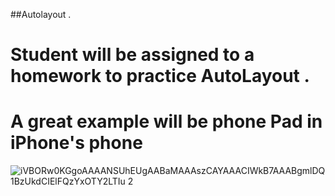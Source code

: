 ##Autolayout . 
# Student will be assigned to a homework to practice AutoLayout . 
# A great example will be phone Pad in iPhone's phone

![iVBORw0KGgoAAAANSUhEUgAABaMAAAszCAYAAACIWkB7AAABgmlDQ1BzUkdCIElFQzYxOTY2LTIu 2](https://user-images.githubusercontent.com/34104180/141255645-8a3fa966-6ec6-4208-a864-1ac1711685d6.PNG)


